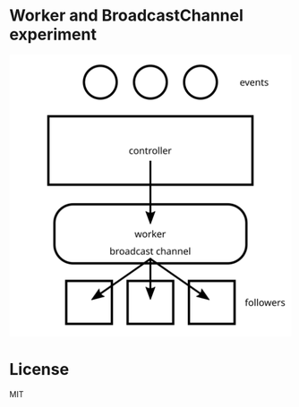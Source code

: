 # Worker and BroadcastChannel experiment

![schema](./drawing.svg "Schema of the architecture")



# License

MIT